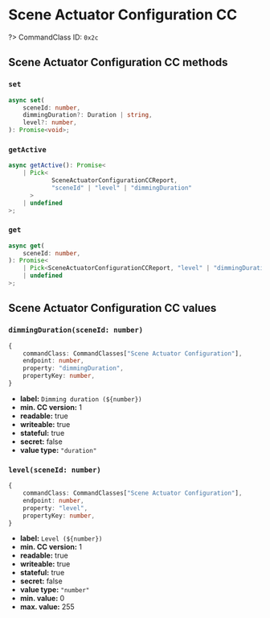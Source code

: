 # Scene Actuator Configuration CC

?> CommandClass ID: `0x2c`

## Scene Actuator Configuration CC methods

### `set`

```ts
async set(
	sceneId: number,
	dimmingDuration?: Duration | string,
	level?: number,
): Promise<void>;
```

### `getActive`

```ts
async getActive(): Promise<
	| Pick<
			SceneActuatorConfigurationCCReport,
			"sceneId" | "level" | "dimmingDuration"
	  >
	| undefined
>;
```

### `get`

```ts
async get(
	sceneId: number,
): Promise<
	| Pick<SceneActuatorConfigurationCCReport, "level" | "dimmingDuration">
	| undefined
>;
```

## Scene Actuator Configuration CC values

### `dimmingDuration(sceneId: number)`

```ts
{
	commandClass: CommandClasses["Scene Actuator Configuration"],
	endpoint: number,
	property: "dimmingDuration",
	propertyKey: number,
}
```

-   **label:** `Dimming duration (${number})`
-   **min. CC version:** 1
-   **readable:** true
-   **writeable:** true
-   **stateful:** true
-   **secret:** false
-   **value type:** `"duration"`

### `level(sceneId: number)`

```ts
{
	commandClass: CommandClasses["Scene Actuator Configuration"],
	endpoint: number,
	property: "level",
	propertyKey: number,
}
```

-   **label:** `Level (${number})`
-   **min. CC version:** 1
-   **readable:** true
-   **writeable:** true
-   **stateful:** true
-   **secret:** false
-   **value type:** `"number"`
-   **min. value:** 0
-   **max. value:** 255

